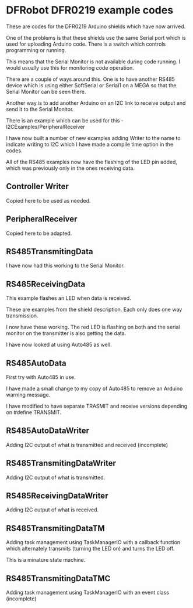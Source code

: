 # DFRobot DFR0219 example codes

These are codes for the DFR0219 Arduino shields which have now arrived.

One of the problems is that these shields use the same Serial port which is used for uploading Arduino code. There is a switch which controls programming or running.

This means that the Serial Monitor is not available during code running. I would usually use this for monitoring code operation.

There are a couple of ways around this. One is to have another RS485 device which is using either SoftSerial or Serial1 on a MEGA so that the Serial Monitor can be seen there.

Another way is to add another Arduino on an I2C link to receive output and send it to the Serial Monitor.

There is an example which can be used for this - I2CExamples/PeripheralReceiver

I have now built a number of new examples adding Writer to the name to indicate writing to I2C which I have made a compile time option in the codes.

All of the RS485 examples now have the flashing of the LED pin added, which was previously only in the ones receiving data.

## Controller Writer

Copied here to be used as needed.

## PeripheralReceiver

Copied here to be adapted.

## RS485TransmitingData

I have now had this working to the Serial Monitor.

## RS485ReceivingData

This example flashes an LED when data is received.

These are examples from the shield description. Each only does one way transmission.

I now have these working. The red LED is flashing on both and the serial monitor on the transmitter is also getting the data. 

I have now looked at using Auto485 as well.

## RS485AutoData

First try with Auto485 in use.

I have made a small change to my copy of Auto485 to remove an Arduino warning message.

I have modified to have separate TRASMIT and receive versions depending on #define TRANSMIT.

## RS485AutoDataWriter

Adding I2C output of what is transmitted and received (incomplete)

## RS485TransmitingDataWriter

Adding I2C output of what is transmitted.

## RS485ReceivingDataWriter

Adding I2C output of what is received.

## RS485TransmitingDataTM

Adding task management using TaskManagerIO with a callback function which alternately transmits (turning the LED on) and turns the LED off.

This is a minature state machine.

## RS485TransmitingDataTMC

Adding task management using TaskManagerIO with an event class (incomplete)
